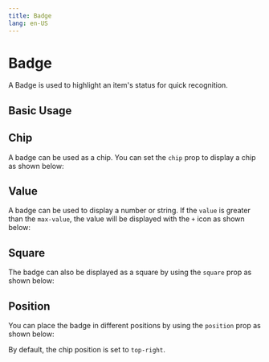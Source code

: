 ```yaml
---
title: Badge
lang: en-US
---
```


# Badge

A Badge is used to highlight an item's status for quick recognition.

## Basic Usage

<demo src="../../components/Badge/badgeBasic.vue" />

## Chip

A badge can be used as a chip. You can set the `chip` prop to display a chip as shown below:

<demo src="../../components/Badge/badgeChip.vue" />

## Value

A badge can be used to display a number or string. If the `value` is greater than the `max-value`, the value will be displayed with the `+` icon as shown below:

<demo src="../../components/Badge/badgeValue.vue" />

## Square 

The badge can also be displayed as a square by using the `square` prop as shown below:

<demo src="../../components/Badge/badgeSquare.vue" />

## Position

You can place the badge in different positions by using the `position` prop as shown below:

<demo src="../../components/Badge/badgePosition.vue" />

By default, the chip position is set to `top-right`.